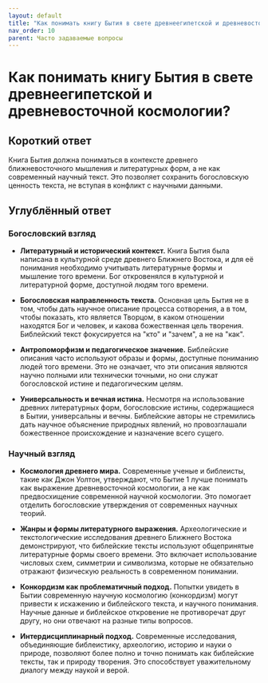 ```yaml
---
layout: default
title: "Как понимать книгу Бытия в свете древнеегипетской и древневосточной космологии?"
nav_order: 10
parent: Часто задаваемые вопросы
---
```


# Как понимать книгу Бытия в свете древнеегипетской и древневосточной космологии?

## Короткий ответ

Книга Бытия должна пониматься в контексте древнего ближневосточного мышления и литературных форм, а не как современный научный текст. Это позволяет сохранить богословскую ценность текста, не вступая в конфликт с научными данными.

## Углублённый ответ

### Богословский взгляд

- **Литературный и исторический контекст.** Книга Бытия была написана в культурной среде древнего Ближнего Востока, и для её понимания необходимо учитывать литературные формы и мышление того времени. Бог откровенялся в культурной и литературной форме, доступной людям того времени.

- **Богословская направленность текста.** Основная цель Бытия не в том, чтобы дать научное описание процесса сотворения, а в том, чтобы показать, кто является Творцом, в каком отношении находятся Бог и человек, и какова божественная цель творения. Библейский текст фокусируется на "кто" и "зачем", а не на "как".

- **Антропоморфизм и педагогическое значение.** Библейские описания часто используют образы и формы, доступные пониманию людей того времени. Это не означает, что эти описания являются научно полными или технически точными, но они служат богословской истине и педагогическим целям.

- **Универсальность и вечная истина.** Несмотря на использование древних литературных форм, богословские истины, содержащиеся в Бытии, универсальны и вечны. Библейские авторы не стремились дать научное объяснение природных явлений, но провозглашали божественное происхождение и назначение всего сущего.

### Научный взгляд

- **Космология древнего мира.** Современные ученые и библеисты, такие как Джон Уолтон, утверждают, что Бытие 1 лучше понимать как выражение древневосточной космологии, а не как предвосхищение современной научной космологии. Это помогает отделить богословские утверждения от современных научных теорий.

- **Жанры и формы литературного выражения.** Археологические и текстологические исследования древнего Ближнего Востока демонстрируют, что библейские тексты используют общепринятые литературные формы своего времени. Это включает использование числовых схем, симметрии и символизма, которые не обязательно отражают физическую реальность в современном понимании.

- **Конкордизм как проблематичный подход.** Попытки увидеть в Бытии современную научную космологию (конкордизм) могут привести к искажению и библейского текста, и научного понимания. Научные данные и библейское откровение не противоречат друг другу, но они отвечают на разные типы вопросов.

- **Интердисциплинарный подход.** Современные исследования, объединяющие библеистику, археологию, историю и науки о природе, позволяют более полно и точно понимать как библейские тексты, так и природу творения. Это способствует уважительному диалогу между наукой и верой.